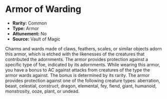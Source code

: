 # Armor of Warding

- **Rarity:** Common
- **Type:** Armor
- **Attunement:** No
- **Source:** Vault of Magic

Charms and wards made of claws, feathers, scales, or similar objects adorn this armor, which is etched with the likenesses of the creatures that contributed the adornments. The armor provides protection against a specific type of foe, indicated by its adornments. While wearing this armor, you have a bonus to AC against attacks from creatures of the type the armor wards against. The bonus is determined by its rarity. The armor provides protection against one of the following creature types: aberration, beast, celestial, construct, dragon, elemental, fey, fiend, giant, humanoid, monstrosity, ooze, plant, or undead.
